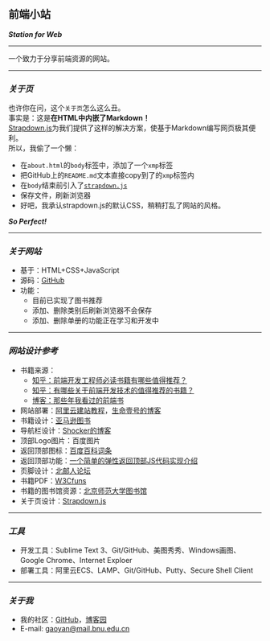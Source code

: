 ## 前端小站  
***Station for Web***  

---

一个致力于分享前端资源的网站。  

---

### ***关于页***  
也许你在问，这个`关于页`怎么这么丑。  
事实是：这是**在HTML中内嵌了Markdown！**  
[Strapdown.js](http://strapdownjs.com/)为我们提供了这样的解决方案，使基于Markdown编写网页极其便利。  
所以，我偷了一个懒：  

- 在`about.html`的`body`标签中，添加了一个`xmp`标签  
- 把GitHub上的`README.md`文本直接copy到了的`xmp`标签内  
- 在`body`结束前引入了[`strapdown.js`](http://strapdownjs.com/v/0.2/strapdown.js)  
- 保存文件，刷新浏览器  
- 好吧，我承认strapdown.js的默认CSS，稍稍打乱了网站的风格。
  
***So Perfect!***

---


### ***关于网站***  
- 基于：HTML+CSS+JavaScript   
- 源码：[GitHub](https://github.com/gymmer/StationForWeb)  
- 功能：
  - 目前已实现了图书推荐  
  - 添加、删除类别后刷新浏览器不会保存  
  - 添加、删除单册的功能正在学习和开发中  

---

### ***网站设计参考***  

- 书籍来源：  
  - [知乎：前端开发工程师必读书籍有哪些值得推荐？](http://www.zhihu.com/question/22591993)  
  - [知乎：有哪些关于前端开发技术的值得推荐的书籍？](http://www.zhihu.com/question/19809484)  
  - [博客：那些年我看过的前端书](http://www.cnblogs.com/pigtail/p/3336317.html)  
- 网站部署：[阿里云建站教程](https://help.aliyun.com/document_detail/43244.html?spm=5176.product25365.4.19.ztYMkQ)，[生命壹号的博客](http://www.cnblogs.com/smyhvae/p/4965163.html)  
- 书籍设计：[亚马逊图书](https://www.amazon.cn/%E5%9B%BE%E4%B9%A6/b?node=658390051)  
- 导航栏设计：[Shocker的博客](http://www.cnblogs.com/shockerli/p/1000-plus-line-mysql-notes.html)  
- 顶部Logo图片：百度图片  
- 返回顶部图标：[百度百科词条](http://baike.baidu.com/link?url=E6EcJ_RuJZYQvftPOK4L7x-LKbJL3QJhX1-tBMHvx-X75E0UIuOEh7qi1n8beb5zQFJm9eUhTKvuWh_g478Nr_)  
- 返回顶部功能：[一个简单的弹性返回顶部JS代码实现介绍](http://www.jb51.net/article/38228.htm)  
- 页脚设计：[北邮人论坛](https://bbs.byr.cn/)  
- 书籍PDF：[W3Cfuns](http://www1.w3cfuns.com/feres.php?do=picture&listtype=book)
- 书籍的图书馆资源：[北京师范大学图书馆](http://www.lib.bnu.edu.cn/)  
- 关于页设计：[Strapdown.js](http://strapdownjs.com/)  

---

### ***工具***  
- 开发工具：Sublime Text 3、Git/GitHub、美图秀秀、Windows画图、Google Chrome、Internet Exploer  
- 部署工具：阿里云ECS、LAMP、Git/GitHub、Putty、Secure Shell Client  

---

### ***关于我***  
- 我的社区：[GitHub](https://github.com/gymmer)，[博客园](http://www.cnblogs.com/gymmer/)  
- E-mail: <gaoyan@mail.bnu.edu.cn>  